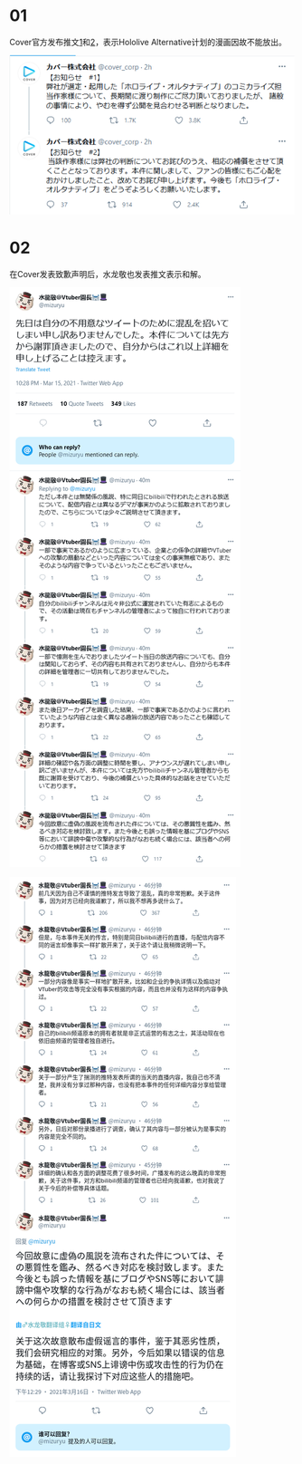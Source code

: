 # 01

Cover官方发布推文[1](https://twitter.com/cover_corp/status/1371627292422643712)和[2](https://twitter.com/cover_corp/status/1371627293278306304)，表示Hololive Alternative计划的漫画因故不能放出。

![推文截图](img-cover-hololive-alt.png)

# 02

在Cover发表致歉声明后，水龙敬也发表推文表示和解。

![推文截图](img-mizuryu-tweet.png)

![字幕组翻译](img-mizuryu-tweet-translation.png)